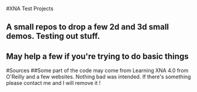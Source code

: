 #XNA Test Projects
## A small repos to drop a few 2d and 3d small demos. Testing out stuff.
## May help a few if you're trying to do basic things

#Sources 
##Some part of the code may come from Learning XNA 4.0 from O'Reilly and a few websites. Nothing bad was intended. If there's something please contact me and I will remove it !
